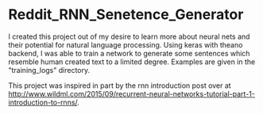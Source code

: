 # Reddit_RNN_Senetence_Generator


I created this project out of my desire to learn more about neural nets and their potential for natural language processing. Using keras with theano backend, I was able to train a network to generate some sentences which resemble human created text to a limited degree. Examples are given in the "training_logs" directory.

This project was inspired in part by the rnn introduction post over at http://www.wildml.com/2015/09/recurrent-neural-networks-tutorial-part-1-introduction-to-rnns/.